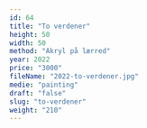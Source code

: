 ```yaml
---
id: 64
title: "To verdener"
height: 50
width: 50
method: "Akryl på lærred"
year: 2022
price: "3000"
fileName: "2022-to-verdener.jpg"
medie: "painting"
draft: "false"
slug: "to-verdener"
weight: "210"
---
```

